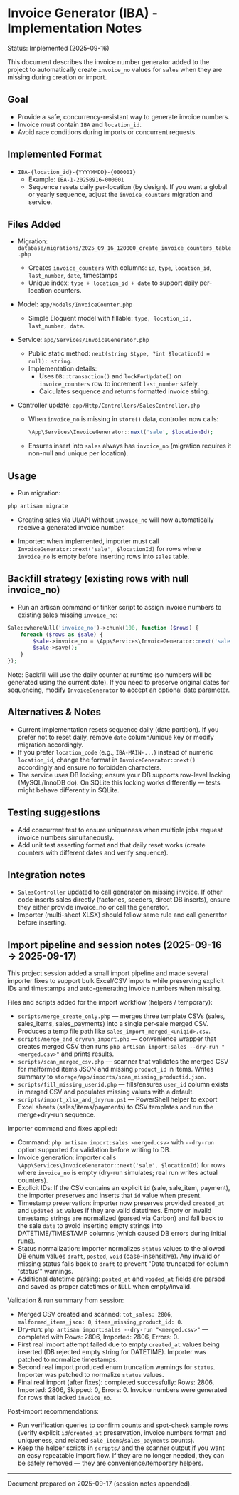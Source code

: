 # Invoice Generator (IBA) - Implementation Notes

Status: Implemented (2025-09-16)

This document describes the invoice number generator added to the project to automatically create `invoice_no` values for `sales` when they are missing during creation or import.

## Goal
- Provide a safe, concurrency-resistant way to generate invoice numbers.
- Invoice must contain `IBA` and `location_id`.
- Avoid race conditions during imports or concurrent requests.

## Implemented Format
- `IBA-{location_id}-{YYYYMMDD}-{000001}`
  - Example: `IBA-1-20250916-000001`
  - Sequence resets daily per-location (by design). If you want a global or yearly sequence, adjust the `invoice_counters` migration and service.

## Files Added
- Migration: `database/migrations/2025_09_16_120000_create_invoice_counters_table.php`
  - Creates `invoice_counters` with columns: `id`, `type`, `location_id`, `last_number`, `date`, timestamps
  - Unique index: `type + location_id + date` to support daily per-location counters.

- Model: `app/Models/InvoiceCounter.php`
  - Simple Eloquent model with fillable: `type, location_id, last_number, date`.

- Service: `app/Services/InvoiceGenerator.php`
  - Public static method: `next(string $type, ?int $locationId = null): string`.
  - Implementation details:
    - Uses `DB::transaction()` and `lockForUpdate()` on `invoice_counters` row to increment `last_number` safely.
    - Calculates sequence and returns formatted invoice string.

- Controller update: `app/Http/Controllers/SalesController.php`
  - When `invoice_no` is missing in `store()` data, controller now calls:
    ```php
    \App\Services\InvoiceGenerator::next('sale', $locationId);
    ```
  - Ensures insert into `sales` always has `invoice_no` (migration requires it non-null and unique per location).

## Usage
- Run migration:

```powershell
php artisan migrate
```

- Creating sales via UI/API without `invoice_no` will now automatically receive a generated invoice number.

- Importer: when implemented, importer must call `InvoiceGenerator::next('sale', $locationId)` for rows where `invoice_no` is empty before inserting rows into `sales` table.

## Backfill strategy (existing rows with null invoice_no)
- Run an artisan command or tinker script to assign invoice numbers to existing sales missing `invoice_no`:

```php
Sale::whereNull('invoice_no')->chunk(100, function ($rows) {
    foreach ($rows as $sale) {
        $sale->invoice_no = \App\Services\InvoiceGenerator::next('sale', $sale->location_id);
        $sale->save();
    }
});
```

Note: Backfill will use the daily counter at runtime (so numbers will be generated using the current date). If you need to preserve original dates for sequencing, modify `InvoiceGenerator` to accept an optional date parameter.

## Alternatives & Notes
- Current implementation resets sequence daily (date partition). If you prefer not to reset daily, remove `date` column/unique key or modify migration accordingly.
- If you prefer `location_code` (e.g., `IBA-MAIN-...`) instead of numeric `location_id`, change the format in `InvoiceGenerator::next()` accordingly and ensure no forbidden characters.
- The service uses DB locking; ensure your DB supports row-level locking (MySQL/InnoDB do). On SQLite this locking works differently — tests might behave differently in SQLite.

## Testing suggestions
- Add concurrent test to ensure uniqueness when multiple jobs request invoice numbers simultaneously.
- Add unit test asserting format and that daily reset works (create counters with different dates and verify sequence).

## Integration notes
- `SalesController` updated to call generator on missing invoice. If other code inserts sales directly (factories, seeders, direct DB inserts), ensure they either provide invoice_no or call the generator.
- Importer (multi-sheet XLSX) should follow same rule and call generator before inserting.

## Import pipeline and session notes (2025-09-16 → 2025-09-17)
This project session added a small import pipeline and made several importer fixes to support bulk Excel/CSV imports while preserving explicit IDs and timestamps and auto-generating invoice numbers when missing.

Files and scripts added for the import workflow (helpers / temporary):
- `scripts/merge_create_only.php` — merges three template CSVs (sales, sales_items, sales_payments) into a single per-sale merged CSV. Produces a temp file path like `sales_import_merged_<uniqid>.csv`.
- `scripts/merge_and_dryrun_import.php` — convenience wrapper that creates merged CSV then runs `php artisan import:sales --dry-run "<merged.csv>"` and prints results.
- `scripts/scan_merged_csv.php` — scanner that validates the merged CSV for malformed items JSON and missing `product_id` in items. Writes summary to `storage/app/imports/scan_missing_productid.json`.
- `scripts/fill_missing_userid.php` — fills/ensures `user_id` column exists in merged CSV and populates missing values with a default.
- `scripts/import_xlsx_and_dryrun.ps1` — PowerShell helper to export Excel sheets (sales/items/payments) to CSV templates and run the merge+dry-run sequence.

Importer command and fixes applied:
- Command: `php artisan import:sales <merged.csv>` with `--dry-run` option supported for validation before writing to DB.
- Invoice generation: importer calls `\App\Services\InvoiceGenerator::next('sale', $locationId)` for rows where `invoice_no` is empty (dry-run simulates; real run writes actual counters).
- Explicit IDs: If the CSV contains an explicit `id` (sale, sale_item, payment), the importer preserves and inserts that `id` value when present.
- Timestamp preservation: importer now preserves provided `created_at` and `updated_at` values if they are valid datetimes. Empty or invalid timestamp strings are normalized (parsed via Carbon) and fall back to the sale `date` to avoid inserting empty strings into DATETIME/TIMESTAMP columns (which caused DB errors during initial runs).
- Status normalization: importer normalizes `status` values to the allowed DB enum values `draft`, `posted`, `void` (case-insensitive). Any invalid or missing status falls back to `draft` to prevent "Data truncated for column 'status'" warnings.
- Additional datetime parsing: `posted_at` and `voided_at` fields are parsed and saved as proper datetimes or `NULL` when empty/invalid.

Validation & run summary from session:
- Merged CSV created and scanned: `tot_sales: 2806`, `malformed_items_json: 0`, `items_missing_product_id: 0`.
- Dry-run: `php artisan import:sales --dry-run "<merged.csv>"` — completed with Rows: 2806, Imported: 2806, Errors: 0.
- First real import attempt failed due to empty `created_at` values being inserted (DB rejected empty string for DATETIME). Importer was patched to normalize timestamps.
- Second real import produced enum truncation warnings for `status`. Importer was patched to normalize `status` values.
- Final real import (after fixes): completed successfully: Rows: 2806, Imported: 2806, Skipped: 0, Errors: 0. Invoice numbers were generated for rows that lacked `invoice_no`.

Post-import recommendations:
- Run verification queries to confirm counts and spot-check sample rows (verify explicit `id`/`created_at` preservation, invoice numbers format and uniqueness, and related `sale_items`/`sales_payments` counts).
- Keep the helper scripts in `scripts/` and the scanner output if you want an easy repeatable import flow. If they are no longer needed, they can be safely removed — they are convenience/temporary helpers.

---

Document prepared on 2025-09-17 (session notes appended).
